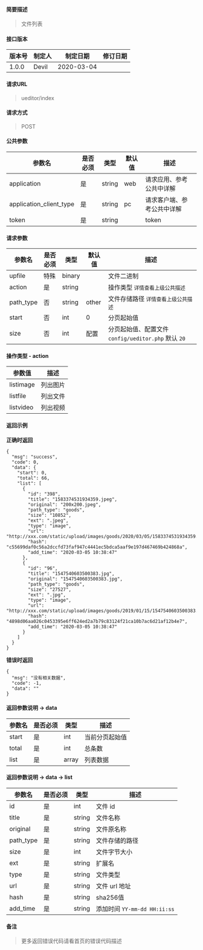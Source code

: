 #### 简要描述

> 文件列表

#### 接口版本

| 版本号 | 制定人 | 制定日期 | 修订日期 |
| --- | --- | --- | --- |
| 1.0.0 | Devil | 2020-03-04 |  |

#### 请求URL

> ueditor/index

#### 请求方式

> POST

#### 公共参数

| 参数名 | 是否必须 | 类型 | 默认值 | 描述 |
| --- | --- | --- | --- | --- |
| application | 是 | string | web | 请求应用、参考公共中详解 |
| application\_client\_type | 是 | string | pc | 请求客户端、参考公共中详解 |
| token | 是 | string |  | token |

#### 请求参数

| 参数名 | 是否必须 | 类型 | 默认值 | 描述 |
| --- | --- | --- | --- | --- |
| upfile | 特殊 | binary |  | 文件二进制 |
| action | 是 | string |  | 操作类型 `详情查看上级公共描述` |
| path\_type | 否 | string | other | 文件存储路径 `详情查看上级公共描述` |
| start | 否 | int | 0 | 分页起始值 |
| size | 否 | int | 配置 | 分页起始值、配置文件 `config/ueditor.php` 默认 `20` |

#### 操作类型 - action

| 参数值 | 描述 |
| --- | --- |
| listimage | 列出图片 |
| listfile | 列出文件 |
| listvideo | 列出视频 |

#### 返回示例

**正确时返回**

```
{
  "msg": "success",
  "code": 0,
  "data": {
    "start": 0,
    "total": 66,
    "list": [
      {
        "id": "398",
        "title": "1583374531934359.jpeg",
        "original": "200x200.jpeg",
        "path_type": "goods",
        "size": "10852",
        "ext": ".jpeg",
        "type": "image",
        "url": "http://xxx.com/static/upload/images/goods/2020/03/05/1583374531934359.jpeg",
        "hash": "c55699daf0c56a2dccfd73faf947c4441ec5bdca5aaf9e197d467469b424868a",
        "add_time": "2020-03-05 10:38:47"
      },
      {
        "id": "96",
        "title": "1547540603500383.jpg",
        "original": "1547540603500383.jpg",
        "path_type": "goods",
        "size": "27527",
        "ext": ".jpg",
        "type": "image",
        "url": "http://xxx.com/static/upload/images/goods/2019/01/15/1547540603500383.jpg",
        "hash": "4898d06aa026c0453395e6ff624ed2a7b79c83124f21ca10b7ac6d21af12b4e7",
        "add_time": "2020-03-05 10:38:47"
      }
    ]
  }
}
```

**错误时返回**

```
{
  "msg": "没有相关数据",
  "code": -1,
  "data": ""
}
```

#### 返回参数说明 -> data

| 参数名 | 是否必须 | 类型 | 描述 |
| --- | --- | --- | --- |
| start | 是 | int | 当前分页起始值 |
| total | 是 | int | 总条数 |
| list | 是 | array | 列表数据 |

#### 返回参数说明 -> data -> list

| 参数名 | 是否必须 | 类型 | 描述 |
| --- | --- | --- | --- |
| id | 是 | int | 文件 id |
| title | 是 | string | 文件名称 |
| original | 是 | string | 文件原名称 |
| path\_type | 是 | string | 文件存储的路径 |
| size | 是 | int | 文件字节大小 |
| ext | 是 | string | 扩展名 |
| type | 是 | string | 文件类型 |
| url | 是 | string | 文件 url 地址 |
| hash | 是 | string | sha256值 |
| add\_time | 是 | string | 添加时间 `YY-mm-dd HH:ii:ss` |

#### 备注

> 更多返回错误代码请看首页的错误代码描述